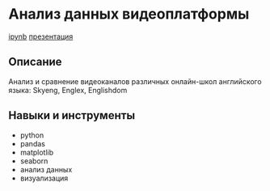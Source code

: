 # Анализ данных видеоплатформы
[ipynb]( "ipynb") [презентация]( "презентация")

## Описание	
Анализ и сравнение видеоканалов различных онлайн-школ английского языка: Skyeng, Englex, Englishdom
## Навыки и инструменты
- python 
- pandas 
- matplotlib
- seaborn
- анализ данных
- визуализация
